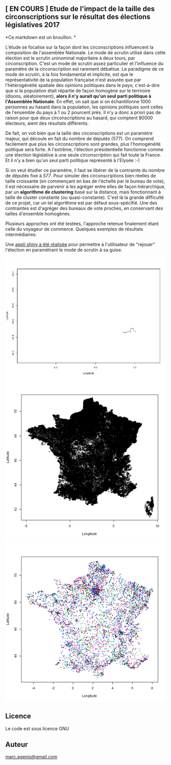 ## [ EN COURS ] Etude de l'impact de la taille des circonscriptions sur le résultat des élections législatives 2017

*Ce markdown est un brouillon. *

L'étude se focalise sur la façon dont les circonscriptions influencent la composition de l'assemblée Nationale. Le mode de scrutin utilisé dans cette élection est le scrutin uninominal majoritaire à deux tours, par circonscription. C'est un mode de scrutin assez particulier et l'influence du paramètre de la circonscription est rarement débattue. Le paradigme de ce mode de scrutin, à la fois fondamental et implicite, est que le représentativité de la population française n'est assurée que par l'hétérogénéité spatiale des opinions politiques dans le pays; c'est-à-dire que si la population était répartie de façon homogène sur le terriroire (disons, aléatoirement), **alors il n'y aurait qu'un seul parti politique à l'Assemblée Nationale**. En effet, on sait que si on échantillonne 1000 personnes au hasard dans la population, les opinions politiques sont celles de l'ensemble du pays à 1 ou 2 pourcent près. Il n'y a donc a priori pas de raison pour que deux circonscriptions au hasard, qui comptent 80000 électeurs, aient des résultats différents. 

De fait, on voit bien que la taille des circonscriptions est un paramètre majeur, qui découle en fait du nombre de députés (577). On comprend facilement que plus les circonscriptions sont grandes, plus l'homogénéité politique sera forte. A l'extrême, l'élection présidentielle fonctionne comme une élection législative à une seule circonscription qui fait toute la France. Et il n'y a bien qu'un seul parti politique représenté à l'Elysée :-)

Si on veut étudier ce paramètre, il faut se libérer de la contrainte du nombre de députés fixe à *577*. Pour simuler des circonscriptions bien réelles de taille croissante (en commençant en bas de l'échelle par le bureau de vote), il est nécessaire de parvenir à les agréger entre elles de façon hiérarchique, par un **algorithme de clustering** basé sur la distance, mais fonctionnant à taille de cluster constante (ou quasi-constante). C'est là la grande difficulté de ce projet, car un tel algorithme est par défaut sous-spécifié. Une des contraintes est d'agréger des bureaux de vote proches, en conservant des tailles d'ensemble homogènes. 

Plusieurs approches ont été testées, l'approche retenue finalement étant celle du voyageur de commerce. Quelques exemples de résultats intermédiaires:

Une [appli shiny a été réalisée](https://agenis.shinyapps.io/democracie/) pour permettre à l'utilisateur de "rejouer" l'élection en paramétrant le mode de scrutin à sa guise.



![](TSP_BvSeineMaritime_0.1s10pts_600p800.gif)
![](clusteringTSP_600p600.gif)
![](clustering_5cl_0.5s_600p600.gif)

## Licence

Le code est sous licence GNU

## Auteur

marc.agenis@gmail.com
